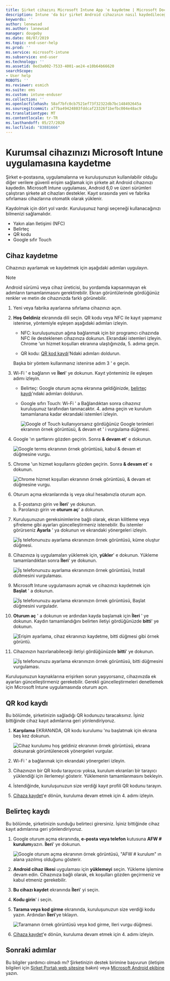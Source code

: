 ```yaml
---
title: Şirket cihazını Microsoft Intune App 'e kaydetme | Microsoft Docs
description: Intune 'da bir şirket Android cihazının nasıl kaydedileceğini açıklar
keywords: ''
author: lenewsad
ms.author: lanewsad
manager: dougeby
ms.date: 08/07/2019
ms.topic: end-user-help
ms.prod: ''
ms.service: microsoft-intune
ms.subservice: end-user
ms.technology: ''
ms.assetid: 0ed3a002-7533-4001-ae24-e10b64b66620
searchScope:
- User help
ROBOTS: ''
ms.reviewer: esmich
ms.suite: ems
ms.custom: intune-enduser
ms.collection: ''
ms.openlocfilehash: 58af7bfc0cb7521ef73f32322db7bc148492645a
ms.sourcegitcommit: a77ba49424803fddcaf23326f1befbc004e48ac9
ms.translationtype: MT
ms.contentlocale: tr-TR
ms.lasthandoff: 05/27/2020
ms.locfileid: "83881666"
---
```

# <a name="enroll-your-corporate-device-with-the-microsoft-intune-app"></a>Kurumsal cihazınızı Microsoft Intune uygulamasına kaydetme

Şirket e-postasına, uygulamalarına ve kuruluşunuzun kullanılabilir olduğu diğer verilere güvenli erişim sağlamak için şirkete ait Android cihazınızı kaydedin. Microsoft Intune uygulaması, Android 6,0 ve üzeri sürümleri çalıştıran şirkete ait cihazları destekler. Kayıt sırasında yeni ve fabrika sıfırlaması cihazlarına otomatik olarak yüklenir. 

Kaydolmak için dört yol vardır. Kuruluşunuz hangi seçeneği kullanacağınızı bilmenizi sağlamalıdır.
 
* Yakın alan Iletişimi (NFC)  
* Belirteç  
* QR kodu   
* Google sıfır Touch  

## <a name="enroll-device"></a>Cihaz kaydetme 
Cihazınızı ayarlamak ve kaydetmek için aşağıdaki adımları uygulayın.  

> [!NOTE]
> Android sürümü veya cihaz üreticisi, bu yordamda kapsanmayan ek adımların tamamlanmasını gerektirebilir. Ekran görüntülerinde gördüğünüz renkler ve metin de cihazınızda farklı görünebilir.  

1. Yeni veya fabrika ayarlarına sıfırlama cihazınızı açın.  
2. **Hoş Geldiniz** ekranında dili seçin.   QR kodu veya NFC ile kayıt yapmanız istenirse, yöntemiyle eşleşen aşağıdaki adımları izleyin.  
     * NFC: kuruluşunuzun ağına bağlanmak için bir programcı cihazında NFC ile desteklenen cihazınıza dokunun. Ekrandaki istemleri izleyin. Chrome 'un hizmet koşulları ekranına ulaştığınızda, 5. adıma geçin.  

     * QR kodu: [QR kod kaydı](#qr-code-enrollment)'Ndaki adımları doldurun.  

     Başka bir yöntem kullanmanız istenirse adım 3 ' e geçin.    

3. Wi-Fi ' e bağlanın ve **İleri**' ye dokunun. Kayıt yönteminiz ile eşleşen adımı izleyin. 

    * Belirteç: Google oturum açma ekranına geldiğinizde, [belirteç kaydı](#token-enrollment)'ndaki adımları doldurun.  
    * Google sıfırı Touch: Wi-Fi ' a Bağlandıktan sonra cihazınız kuruluşunuz tarafından tanınacaktır. 4. adıma geçin ve kurulum tamamlanana kadar ekrandaki istemleri izleyin.    
 
       ![Google of Touch kullanıyorsanız gördüğünüz Google terimleri ekranının örnek görüntüsü, & devam et ' i vurgulama düğmesi.](./media/google-zero-touch-intune-app-01.png)   
   
4. Google 'ın şartlarını gözden geçirin. Sonra **& devam et**' e dokunun.  

      ![Google terms ekranının örnek görüntüsü, kabul & devam et düğmesine vurgu.](./media/fully-managed-intune-app-04.png)   

6. Chrome 'un hizmet koşullarını gözden geçirin. Sonra **& devam et**' e dokunun.  

   ![Chrome hizmet koşulları ekranının örnek görüntüsü, & devam et düğmesine vurgu.](./media/fully-managed-intune-app-06.png)   

7. Oturum açma ekranlarında iş veya okul hesabınızla oturum açın.   

    a. E-postanızı girin ve **İleri**' ye dokunun.      
    b. Parolanızı girin ve **oturum aç**' a dokunun.  

8. Kuruluşunuzun gereksinimlerine bağlı olarak, ekran kilitleme veya şifreleme gibi ayarları güncelleştirmeniz istenebilir. Bu istemler görürseniz **Ayarla** ' ya dokunun ve ekrandaki yönergeleri izleyin.  

   ![İş telefonunuzu ayarlama ekranınızın örnek görüntüsü, küme oluştur düğmesi.](./media/fully-managed-intune-app-10.png)   

9. Cihazınıza iş uygulamaları yüklemek için, **yükler**' e dokunun. Yükleme tamamlandıktan sonra **İleri**' ye dokunun.  

   ![İş telefonunuzu ayarlama ekranınızın örnek görüntüsü, Install düðmesini vurgulaması.](./media/fully-managed-intune-app-11.png)   

10. Microsoft Intune uygulamasını açmak ve cihazınızı kaydetmek için **Başlat** ' a dokunun. 

    ![İş telefonunuzu ayarlama ekranınızın örnek görüntüsü, Başlat düğmesini vurguladır.](./media/fully-managed-intune-app-17.png)   

11. **Oturum aç** ' a dokunun ve ardından kayda başlamak için **İleri** ' ye dokunun. Kaydın tamamlandığını belirten iletiyi gördüğünüzde **bitti**' ye dokunun.  

    ![Erişim ayarlama, cihaz ekranınızı kaydetme, bitti düğmesi gibi örnek görüntü.](./media/fully-managed-intune-app-19.png)   

10. Cihazınızın hazırlanabileceği iletiyi gördüğünüzde **bitti**' ye dokunun.  

    ![İş telefonunuzu ayarlama ekranınızın örnek görüntüsü, bitti düğmesini vurgulaması.](./media/fully-managed-intune-app-18.png)   

Kuruluşunuzun kaynaklarına erişirken sorun yaşıyorsanız, cihazınızda ek ayarları güncelleştirmeniz gerekebilir. Gerekli güncelleştirmeleri denetlemek için Microsoft Intune uygulamasında oturum açın.   


## <a name="qr-code-enrollment"></a>QR kod kaydı  
Bu bölümde, şirketinizin sağladığı QR kodunuzu taracaksınız.  İşiniz bittiğinde cihaz kayıt adımlarına geri yönlendiriyoruz.     
  
1. **Karşılama** EKRANıNDA, QR kodu kurulumu 'nu başlatmak için ekrana beş kez dokunun.  

   ![Cihaz kurulumu hoş geldiniz ekranının örnek görüntüsü, ekrana dokunarak görüntülenecek yönergeleri vurgular.](./media/qr-code-intune-app-01.png)  

2. Wi-Fi ' a bağlanmak için ekrandaki yönergeleri izleyin.  
3. Cihazınızın bir QR kodu tarayıcısı yoksa, kurulum ekranları bir tarayıcı yüklendiği için ilerlemeyi gösterir. Yüklemenin tamamlanmasını bekleyin.  
4. İstendiğinde, kuruluşunuzun size verdiği kayıt profili QR kodunu tarayın.  
5. [Cihaza kaydet](#enroll-device)'e dönün, kuruluma devam etmek için 4. adımı izleyin.  

## <a name="token-enrollment"></a>Belirteç kaydı  
Bu bölümde, şirketinizin sunduğu belirteci girersiniz. İşiniz bittiğinde cihaz kayıt adımlarına geri yönlendiriyoruz.  

1. Google oturum açma ekranında, **e-posta veya telefon** kutusuna **AFW # kurulum**yazın. **İleri**' ye dokunun. 

   ![Google oturum açma ekranının örnek görüntüsü, "AFW # kurulum" ın alana yazılmış olduğunu gösterir.](./media/token-intune-app-01.png)   

2. **Android cihaz ilkesi** uygulaması için **yüklemeyi** seçin. Yükleme işlemine devam edin. Cihazınıza bağlı olarak, ek koşulları gözden geçirmeniz ve kabul etmeniz gerekebilir.    

3. **Bu cihazı kaydet** ekranında **İleri**' yi seçin.  

4. **Kodu girin**' i seçin.  

5. **Tarama veya kod girme** ekranında, kuruluşunuzun size verdiği kodu yazın.  Ardından **İleri**’ye tıklayın.  

   ![Taramanın örnek görüntüsü veya kod girme, Ileri vurgu düğmesi.](./media/token-intune-app-04.png)  

6. [Cihaza kaydet](#enroll-device)'e dönün, kuruluma devam etmek için 4. adımı izleyin.  



## <a name="next-steps"></a>Sonraki adımlar   
Bu bilgiler yardımcı olmadı mı? Şirketinizin destek birimine başvurun (iletişim bilgileri için [Şirket Portalı web sitesine](https://go.microsoft.com/fwlink/?linkid=2010980) bakın) veya <a href="mailto:wintunedroidfbk@microsoft.com?subject=I'm having trouble with enrolling my Android device&body=Describe the issue you're experiencing here.">Microsoft Android ekibine</a> yazın.  
